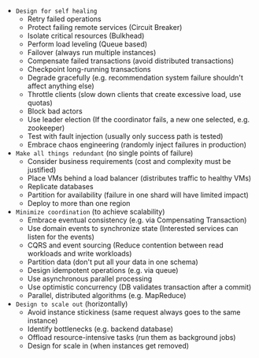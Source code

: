 * `Design for self healing`
    * Retry failed operations
    * Protect failing remote services (Circuit Breaker)
    * Isolate critical resources (Bulkhead)
    * Perform load leveling (Queue based)
    * Failover (always run multiple instances)
    * Compensate failed transactions (avoid distributed transactions)
    * Checkpoint long-running transactions
    * Degrade gracefully (e.g. recommendation system failure shouldn't affect anything else)
    * Throttle clients (slow down clients that create excessive load, use quotas)
    * Block bad actors
    * Use leader election (If the coordinator fails, a new one selected, e.g. zookeeper)
    * Test with fault injection (usually only success path is tested)
    * Embrace chaos engineering (randomly inject failures in production)
* `Make all things redundant` (no single points of failure)
    * Consider business requirements (cost and complexity must be justified)
    * Place VMs behind a load balancer (distributes traffic to healthy VMs)
    * Replicate databases
    * Partition for availability (failure in one shard will have limited impact)
    * Deploy to more than one region
* `Minimize coordination` (to achieve scalability)
    * Embrace eventual consistency (e.g. via Compensating Transaction)
    * Use domain events to synchronize state (Interested services can listen for the events)
    * CQRS and event sourcing (Reduce contention between read workloads and write workloads)
    * Partition data (don't put all your data in one schema)
    * Design idempotent operations (e.g. via queue)
    * Use asynchronous parallel processing
    * Use optimistic concurrency (DB validates transaction after a commit)
    * Parallel, distributed algorithms (e.g. MapReduce)
* `Design to scale out` (horizontally)
    * Avoid instance stickiness (same request always goes to the same instance)
    * Identify bottlenecks (e.g. backend database)
    * Offload resource-intensive tasks (run them as background jobs)
    * Design for scale in (when instances get removed)
